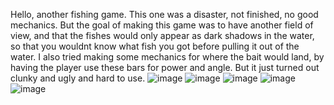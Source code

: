 Hello, another fishing game. This one was a disaster, not finished, no good mechanics. But the goal of making this game was to have another field of view, and that the fishes would only appear as dark shadows in the water, so that you wouldnt know what fish you got before pulling
it out of the water. I also tried making some mechanics for where the bait would land, by having the player use these bars for power and angle. But it just turned out clunky and ugly and hard to use.
![image](https://github.com/SameNilsen/FishGame2/assets/45354242/10315913-353a-4bb9-aa44-178e78b34ac8)
![image](https://github.com/SameNilsen/FishGame2/assets/45354242/f7c3f547-7695-4315-b3bb-b342f4b44986)
![image](https://github.com/SameNilsen/FishGame2/assets/45354242/90b347da-c827-47fd-b242-5b94161927da)
![image](https://github.com/SameNilsen/FishGame2/assets/45354242/6035ca5f-aee0-4487-bd2d-119ebfc9cb34)
![image](https://github.com/SameNilsen/FishGame2/assets/45354242/82784336-6e0c-4d8e-8c8e-630a02c26b95)


